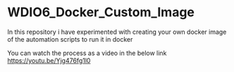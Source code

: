 # WDIO6_Docker_Custom_Image
In this repository i have experimented with creating your own docker image of the automation scripts to run it in docker

You can watch the process as a video in the below link
https://youtu.be/Yjg476fg1l0


